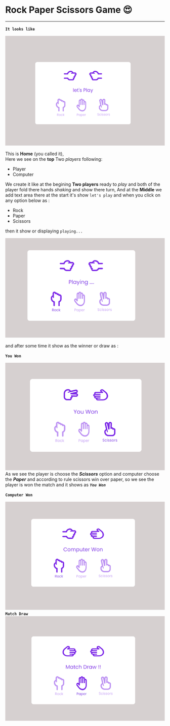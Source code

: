# Rock Paper Scissors Game 😍

---

**`It looks like`**

![home](./images/screenshots/home.png)

This is **Home** (you called it),  
Here we see on the **top** Two _players_ following:
- Player
- Computer

We create it like at the begining **Two players** ready to _play_ and both of the player fold there hands _shaking_ and show there turn,
And at the **Middle** we add text area there at the start it's show `let's play` and when you click on any option below as :
- Rock 
- Paper 
- Scissors

then it show or displaying `playing...` 

![playing](./images/screenshots/playing.png)

and after some time it show as the winner or draw as :   
  
**`You Won`**

![](./images/screenshots/scissors-you-won.png)
As we see the player is choose the _**Scissors**_ option and computer choose the _**Paper**_ and according to rule scissors win over paper,
so we see the player is won the match and it shows as **_`You Won`_**  

**`Computer Won`**

![](./images/screenshots/rock-computer-won.png)
**`Match Draw`**
![](./images/screenshots/paper-match-draw.png)